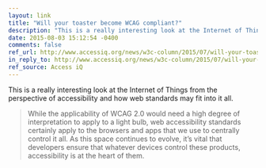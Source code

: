 ```yaml
---
layout: link
title: "Will your toaster become WCAG compliant?"
description: "This is a really interesting look at the Internet of Things from the perspective of accessibility and how web standards may fit into it all."
date: 2015-08-03 15:12:54 -0400
comments: false
ref_url: http://www.accessiq.org/news/w3c-column/2015/07/will-your-toaster-become-wcag-compliant
in_reply_to: http://www.accessiq.org/news/w3c-column/2015/07/will-your-toaster-become-wcag-compliant
ref_source: Access iQ
---
```


This is a really interesting look at the Internet of Things from the perspective of accessibility and how web standards may fit into it all.

> While the applicability of WCAG 2.0 would need a high degree of interpretation to apply to a light bulb, web accessibility standards certainly apply to the browsers and apps that we use to centrally control it all. As this space continues to evolve, it’s vital that developers ensure that whatever devices control these products, accessibility is at the heart of them.